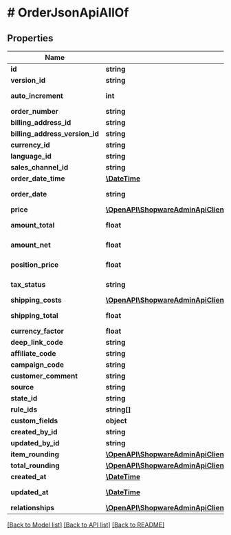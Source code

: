 # # OrderJsonApiAllOf

## Properties

Name | Type | Description | Notes
------------ | ------------- | ------------- | -------------
**id** | **string** |  | [optional]
**version_id** | **string** |  | [optional]
**auto_increment** | **int** |  | [optional] [readonly]
**order_number** | **string** |  | [optional]
**billing_address_id** | **string** |  |
**billing_address_version_id** | **string** |  | [optional]
**currency_id** | **string** |  |
**language_id** | **string** |  |
**sales_channel_id** | **string** |  |
**order_date_time** | [**\DateTime**](\DateTime.md) |  |
**order_date** | **string** |  | [optional] [readonly]
**price** | [**\OpenAPI\ShopwareAdminApiClient\Model\OrderJsonApiAllOfPrice**](OrderJsonApiAllOfPrice.md) |  | [optional]
**amount_total** | **float** |  | [optional] [readonly]
**amount_net** | **float** |  | [optional] [readonly]
**position_price** | **float** |  | [optional] [readonly]
**tax_status** | **string** |  | [optional] [readonly]
**shipping_costs** | [**\OpenAPI\ShopwareAdminApiClient\Model\OrderJsonApiAllOfShippingCosts**](OrderJsonApiAllOfShippingCosts.md) |  | [optional]
**shipping_total** | **float** |  | [optional] [readonly]
**currency_factor** | **float** |  |
**deep_link_code** | **string** |  | [optional]
**affiliate_code** | **string** |  | [optional]
**campaign_code** | **string** |  | [optional]
**customer_comment** | **string** |  | [optional]
**source** | **string** |  | [optional]
**state_id** | **string** |  |
**rule_ids** | **string[]** |  | [optional]
**custom_fields** | **object** |  | [optional]
**created_by_id** | **string** |  | [optional]
**updated_by_id** | **string** |  | [optional]
**item_rounding** | [**\OpenAPI\ShopwareAdminApiClient\Model\CurrencyJsonApiAllOfItemRounding**](CurrencyJsonApiAllOfItemRounding.md) |  |
**total_rounding** | [**\OpenAPI\ShopwareAdminApiClient\Model\CurrencyJsonApiAllOfItemRounding**](CurrencyJsonApiAllOfItemRounding.md) |  |
**created_at** | [**\DateTime**](\DateTime.md) |  | [readonly]
**updated_at** | [**\DateTime**](\DateTime.md) |  | [optional] [readonly]
**relationships** | [**\OpenAPI\ShopwareAdminApiClient\Model\OrderJsonApiAllOfRelationships**](OrderJsonApiAllOfRelationships.md) |  | [optional]

[[Back to Model list]](../../README.md#models) [[Back to API list]](../../README.md#endpoints) [[Back to README]](../../README.md)
